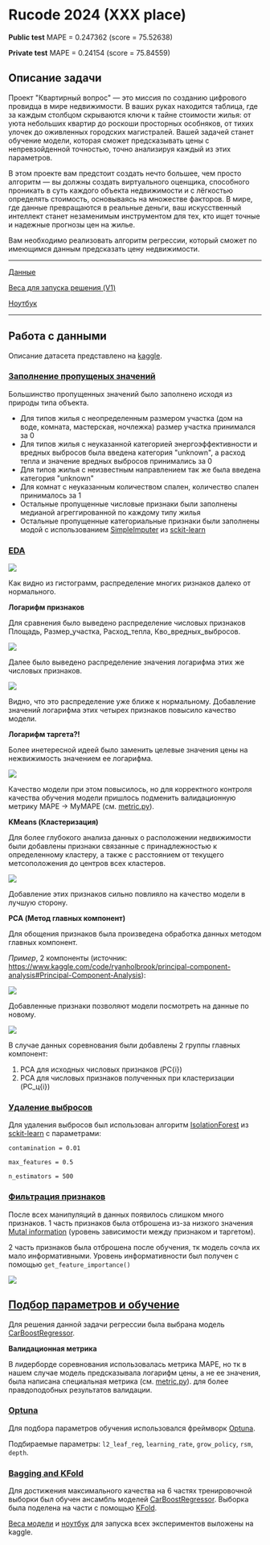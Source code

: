 # Rucode 2024 (XXX place)

<!--**Приватный лидерборд (топ 3)**: -->

**Public test**
MAPE = 0.247362 (score = 75.52638)

**Private test**
MAPE = 0.24154 (score = 75.84559)


## Описание задачи
Проект "Квартирный вопрос" — это миссия по созданию цифрового провидца в мире недвижимости. В ваших руках находится таблица, где за каждым столбцом скрываются ключи к тайне стоимости жилья: от уюта небольших квартир до роскоши просторных особняков, от тихих улочек до оживленных городских магистралей. Вашей задачей станет обучение модели, которая сможет предсказывать цены с непревзойденной точностью, точно анализируя каждый из этих параметров.

В этом проекте вам предстоит создать нечто большее, чем просто алгоритм — вы должны создать виртуального оценщика, способного проникать в суть каждого объекта недвижимости и с лёгкостью определять стоимость, основываясь на множестве факторов. В мире, где данные превращаются в реальные деньги, ваш искусственный интеллект станет незаменимым инструментом для тех, кто ищет точные и надежные прогнозы цен на жилье.

Вам необходимо реализовать алгоритм регрессии, который сможет по имеющимся данным предсказать цену недвижимости.

___
[Данные](https://www.kaggle.com/datasets/markovka/housing-issue)

[Веса для запуска решения (V1)](https://www.kaggle.com/models/markovka/catboostregressor/Other/default/1)

[Ноутбук](https://www.kaggle.com/code/markovka/taska-solution)
___

## Работа с данными
Описание датасета представлено на [kaggle](https://www.kaggle.com/datasets/markovka/housing-issue).

### [Заполнение пропущеных значений](https://www.kaggle.com/code/markovka/taska-solution#Filling-NaN)

Большинство пропущенных значений было заполнено исходя из природы типа объекта.

* Для типов жилья с неопределенным размером участка (дом на воде, комната, мастерская, ночлежка) размер участка принимался за 0
* Для типов жилья с неуказанной категорией энергоэффективности и вредных выбросов была введена категория "unknown", а расход тепла и значение вредных выбросов принимались за 0
* Для типов жилья с неизвестным направлением так же была введена категория "unknown"
* Для комнат с неуказанным количеством спален, количество спален принималось за 1
* Остальные пропущенные числовые признаки были заполнены медианой агреггированной по каждому типу жилья
* Остальные пропущенные категориальные признаки были заполнены модой с использованием [SimpleImputer](https://scikit-learn.org/stable/modules/generated/sklearn.impute.SimpleImputer.html) из [sckit-learn](https://scikit-learn.org/stable/index.html)

### [EDA](https://www.kaggle.com/code/markovka/taska-solution#Exploratory-Data-Analysis-(EDA))

![](imgs/all_data.png)

Как видно из гистограмм, распределение многих ризнаков далеко от нормального.

**Логарифм признаков**

Для сравнения было выведено распределение числовых признаков Площадь, Размер_участка, Расход_тепла, Кво_вредных_выбросов.

![](imgs/common_feats.png)

Далее было выведено распределение значения логарифма этих же числовых признаков.

![](imgs/log_feats.png)

Видно, что это распределение уже ближе к нормальному. Добавление значений логарифма этих четырех признаков повысило качество модели. 

**Логарифм таргета?!**

Более инетересной идеей было заменить целевые значения цены на нежвижимость значением ее логарифма.

![](imgs/traget_log.png)

Качество модели при этом повысилось, но для корректного контроля качества обучения модели пришлось подменить валидационную метрику MAPE -> MyMAPE (см. [metric.py](metric.py)).

**KMeans (Кластеризация)**

Для более глубокого анализа данных о расположении недвижимости были добавлены признаки связанные с принадлежностью к определенному кластеру, а также с расстоянием от текущего метсоположения до центров всех кластеров.

![](imgs/clusters.png)

Добавление этих признаков сильно повлияло на качество модели в лучшую сторону.

**PCA (Метод главных компонент)**

Для обощения признаков была произведена обработка данных методом главных компонент.

*Пример*, 2 компоненты (источник: https://www.kaggle.com/code/ryanholbrook/principal-component-analysis#Principal-Component-Analysis):

![](imgs/pca_exp1.png)

Добавленные признаки позволяют модели посмотреть на данные по новому.

![](imgs/pca_exp2.png)

В случае данных соревнования были добавлены 2 группы главных компонент:
1. PCA для исходных числовых признаков (PC{i})
2. PCA для числовых признаков полученных при кластеризации (PC_ц{i})

### [Удаление выбросов](https://www.kaggle.com/code/markovka/taska-solution#Outliers-processing)

Для удаления выбросов был использован алгоритм [IsolationForest](https://scikit-learn.org/stable/modules/generated/sklearn.ensemble.IsolationForest.html) из [sckit-learn](https://scikit-learn.org/stable/index.html) с параметрами:


```contamination = 0.01```

```max_features = 0.5```

```n_estimators = 500```

### [Фильтрация признаков](https://www.kaggle.com/code/markovka/taska-solution#Deleting-bad-features)

После всех манипуляций в данных появилось слишком много признаков.
1 часть признаков была отброшена из-за низкого значения [Mutal information](https://scikit-learn.org/stable/modules/generated/sklearn.feature_selection.mutual_info_regression.html) (уровень зависимости между признаком и таргетом).

2 часть признаков была отброшена после обучения, тк модель сочла их мало информативными. Уровень информативности был получен с помощью ```get_feature_importance()```

![](imgs/feature_imp.png)


## [Подбор параметров и обучение](https://www.kaggle.com/code/markovka/taska-solution#Model-and-training)

Для решения данной задачи регрессии была выбрана модель [CarBoostRegressor](https://catboost.ai/en/docs/concepts/python-reference_catboostregressor).

**Валидационная метрика**

В лидерборде соревнования использовалась метрика MAPE, но тк в нашем случае модель предсказывала логарифм цены, а не ее значения, была написана специальная метрика (см. [metric.py](metric.py)). для более правдоподобных результатов валидации.

### [Optuna](https://www.kaggle.com/code/markovka/taska-solution#Selection-of-training-parameters)

Для подбора параметров обучения использовался фреймворк [Optuna](https://optuna.org/).

Подбираемые параметры: ```l2_leaf_reg```, ```learning_rate```, ```grow_policy```, ```rsm```, ```depth```.

### [Bagging and KFold](https://www.kaggle.com/code/markovka/taska-solution#Training)

Для достижения максимального качества на 6 частях тренировочной выборки был обучен ансамбль моделей [CarBoostRegressor](https://catboost.ai/en/docs/concepts/python-reference_catboostregressor). Выборка была поделена на части с помощью [KFold](https://scikit-learn.org/stable/modules/generated/sklearn.model_selection.KFold.html).

[Веса модели](https://www.kaggle.com/models/markovka/catboostregressor/Other/default/2) и [ноутбук](https://www.kaggle.com/code/markovka/taska-solution) для запуска всех экспериментов выложены на kaggle. 
